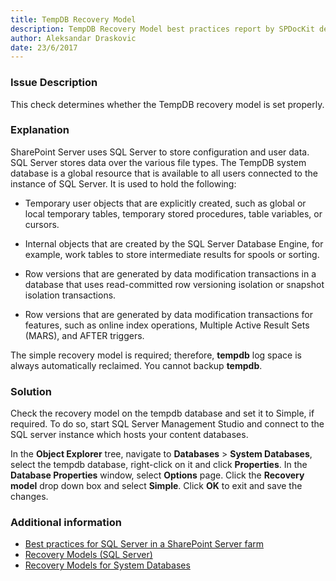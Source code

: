 ```yaml
---
title: TempDB Recovery Model
description: TempDB Recovery Model best practices report by SPDocKit determines whether the TempDB recovery model is set properly.
author: Aleksandar Draskovic 
date: 23/6/2017
---
```

### Issue Description
This check determines whether the TempDB recovery model is set properly.
### Explanation
SharePoint Server uses SQL Server to store configuration and user data. SQL Server stores data over the various file types. The TempDB system database is a global resource that is available to all users connected to the instance of SQL Server. It is used to hold the following:

* Temporary user objects that are explicitly created, such as global or local temporary tables, temporary stored procedures, table variables, or cursors.

* Internal objects that are created by the SQL Server Database Engine, for example, work tables to store intermediate results for spools or sorting.

* Row versions that are generated by data modification transactions in a database that uses read-committed row versioning isolation or snapshot isolation transactions.

* Row versions that are generated by data modification transactions for features, such as online index operations, Multiple Active Result Sets (MARS), and AFTER triggers.

The simple recovery model is required; therefore, **tempdb** log space is always automatically reclaimed. You cannot backup **tempdb**.
### Solution
Check the recovery model on the tempdb database and set it to Simple, if required. To do so, start SQL Server Management Studio and connect to the SQL server instance which hosts your content databases. 

In the **Object Explorer** tree, navigate to **Databases** > **System Databases**, select the tempdb database, right-click on it and click **Properties**. In the **Database Properties** window, select **Options** page. Click the **Recovery model** drop down box and select **Simple**. Click **OK** to exit and save the changes.
### Additional information 
* [Best practices for SQL Server in a SharePoint Server farm](https://technet.microsoft.com/en-us/library/hh292622.aspx)
* [Recovery Models (SQL Server)](https://docs.microsoft.com/en-us/sql/relational-databases/backup-restore/recovery-models-sql-server)
* [Recovery Models for System Databases](https://technet.microsoft.com/en-us/library/ms365937%28v=sql.105%29.aspx)